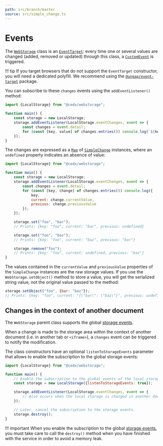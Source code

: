 ```yaml
---
path: src/branch/master
source: src/simple_change.ts
---
```


# Events
The [`WebStorage`](api.md) class is an [`EventTarget`](https://developer.mozilla.org/en-US/docs/Web/API/EventTarget): every time one or several values are changed (added, removed or updated) through this class, a [`CustomEvent`](https://developer.mozilla.org/en-US/docs/Web/API/CustomEvent) is triggered.

!!! tip
		If you target browsers that do not support the `EventTarget` constructor, you will need a dedicated polyfill. We recommend using the [`@ungap/event-target`](https://www.npmjs.com/package/@ungap/event-target) package.   

You can subscribe to these `changes` events using the `addEventListener()` method:

```js
import {LocalStorage} from "@cedx/webstorage";

function main() {
	const storage = new LocalStorage;
	storage.addEventListener(LocalStorage.eventChanges, event => {
		const changes = event.detail;
		for (const [key, value] of changes.entries()) console.log(`${key}: ${value}`);
	});
}
```

The changes are expressed as a [`Map`](https://developer.mozilla.org/en-US/docs/Web/JavaScript/Reference/Global_Objects/Map)
of [`SimpleChange`](https://git.belin.io/cedx/webstorage.js/src/branch/master/src/simple_change.ts) instances, where an `undefined` property indicates an absence of value:

```js
import {LocalStorage} from "@cedx/webstorage";

function main() {
	const storage = new LocalStorage;
	storage.addEventListener(LocalStorage.eventChanges, event => {
		const changes = event.detail;
		for (const [key, change] of changes.entries()) console.log({
			key,
			current: change.currentValue,
			previous: change.previousValue
		});
	});

	storage.set("foo", "bar");
	// Prints: {key: "foo", current: "bar", previous: undefined}

	storage.set("foo", "baz");
	// Prints: {key: "foo", current: "baz", previous: "bar"}

	storage.remove("foo");
	// Prints: {key: "foo", current: undefined, previous: "baz"}
}
```

The values contained in the `currentValue` and `previousValue` properties of the `SimpleChange` instances are the raw storage values. If you use the `WebStorage.setObject()` method to store a value, you will get the serialized string value, not the original value passed to the method:

```js
storage.setObject("foo", {bar: "baz"});
// Prints: {key: "foo", current: "{\"bar\": \"baz\"}", previous: undefined}
```

## Changes in the context of another document
The `WebStorage` parent class supports the global [storage events](https://developer.mozilla.org/en-US/docs/Web/API/Window/storage_event).

When a change is made to the storage area within the context of another document (i.e. in another tab or `<iframe>`), a `changes` event can be triggered to notify the modification.

The class constructors have an optional `listenToStorageEvents` parameter that allows to enable the subscription to the global storage events:

```js
import {LocalStorage} from "@cedx/webstorage";

function main() {
	// Enable the subscription to the global events of the local storage.
	const storage = new LocalStorage({listenToStorageEvents: true});

	storage.addEventListener(LocalStorage.eventChanges, event => {
		// Also occurs when the local storage is changed in another document.
	});

	// Later, cancel the subscription to the storage events.
	storage.destroy();
}
```

!!! important
		When you enable the subscription to the global [storage events](https://developer.mozilla.org/en-US/docs/Web/API/Window/storage_event), you must take care to call the `destroy()` method when you have finished with the service in order to avoid a memory leak.
